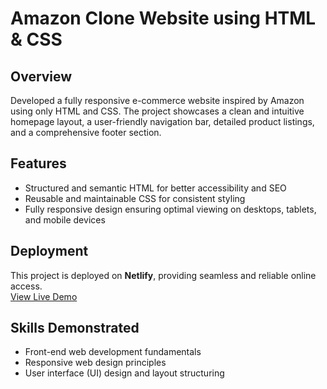 # Amazon Clone Website using HTML & CSS

## Overview
Developed a fully responsive e-commerce website inspired by Amazon using only HTML and CSS. The project showcases a clean and intuitive homepage layout, a user-friendly navigation bar, detailed product listings, and a comprehensive footer section.

## Features
- Structured and semantic HTML for better accessibility and SEO  
- Reusable and maintainable CSS for consistent styling  
- Fully responsive design ensuring optimal viewing on desktops, tablets, and mobile devices  

## Deployment
This project is deployed on **Netlify**, providing seamless and reliable online access.  
[View Live Demo](https://saumiklaha-create-amazonclone.netlify.app/)  

## Skills Demonstrated
- Front-end web development fundamentals  
- Responsive web design principles  
- User interface (UI) design and layout structuring
